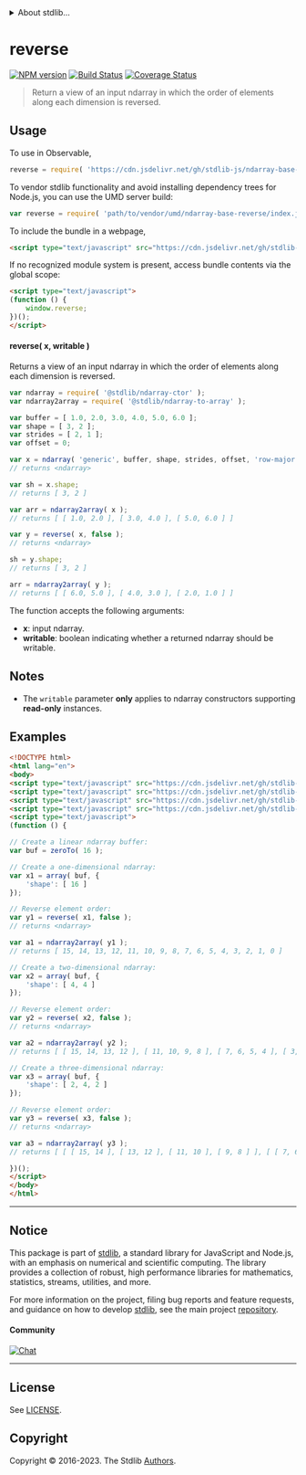 <!--

@license Apache-2.0

Copyright (c) 2023 The Stdlib Authors.

Licensed under the Apache License, Version 2.0 (the "License");
you may not use this file except in compliance with the License.
You may obtain a copy of the License at

   http://www.apache.org/licenses/LICENSE-2.0

Unless required by applicable law or agreed to in writing, software
distributed under the License is distributed on an "AS IS" BASIS,
WITHOUT WARRANTIES OR CONDITIONS OF ANY KIND, either express or implied.
See the License for the specific language governing permissions and
limitations under the License.

-->


<details>
  <summary>
    About stdlib...
  </summary>
  <p>We believe in a future in which the web is a preferred environment for numerical computation. To help realize this future, we've built stdlib. stdlib is a standard library, with an emphasis on numerical and scientific computation, written in JavaScript (and C) for execution in browsers and in Node.js.</p>
  <p>The library is fully decomposable, being architected in such a way that you can swap out and mix and match APIs and functionality to cater to your exact preferences and use cases.</p>
  <p>When you use stdlib, you can be absolutely certain that you are using the most thorough, rigorous, well-written, studied, documented, tested, measured, and high-quality code out there.</p>
  <p>To join us in bringing numerical computing to the web, get started by checking us out on <a href="https://github.com/stdlib-js/stdlib">GitHub</a>, and please consider <a href="https://opencollective.com/stdlib">financially supporting stdlib</a>. We greatly appreciate your continued support!</p>
</details>

# reverse

[![NPM version][npm-image]][npm-url] [![Build Status][test-image]][test-url] [![Coverage Status][coverage-image]][coverage-url] <!-- [![dependencies][dependencies-image]][dependencies-url] -->

> Return a view of an input ndarray in which the order of elements along each dimension is reversed.

<!-- Section to include introductory text. Make sure to keep an empty line after the intro `section` element and another before the `/section` close. -->

<section class="intro">

</section>

<!-- /.intro -->

<!-- Package usage documentation. -->



<section class="usage">

## Usage

To use in Observable,

```javascript
reverse = require( 'https://cdn.jsdelivr.net/gh/stdlib-js/ndarray-base-reverse@umd/browser.js' )
```

To vendor stdlib functionality and avoid installing dependency trees for Node.js, you can use the UMD server build:

```javascript
var reverse = require( 'path/to/vendor/umd/ndarray-base-reverse/index.js' )
```

To include the bundle in a webpage,

```html
<script type="text/javascript" src="https://cdn.jsdelivr.net/gh/stdlib-js/ndarray-base-reverse@umd/browser.js"></script>
```

If no recognized module system is present, access bundle contents via the global scope:

```html
<script type="text/javascript">
(function () {
    window.reverse;
})();
</script>
```

#### reverse( x, writable )

Returns a view of an input ndarray in which the order of elements along each dimension is reversed.

```javascript
var ndarray = require( '@stdlib/ndarray-ctor' );
var ndarray2array = require( '@stdlib/ndarray-to-array' );

var buffer = [ 1.0, 2.0, 3.0, 4.0, 5.0, 6.0 ];
var shape = [ 3, 2 ];
var strides = [ 2, 1 ];
var offset = 0;

var x = ndarray( 'generic', buffer, shape, strides, offset, 'row-major' );
// returns <ndarray>

var sh = x.shape;
// returns [ 3, 2 ]

var arr = ndarray2array( x );
// returns [ [ 1.0, 2.0 ], [ 3.0, 4.0 ], [ 5.0, 6.0 ] ]

var y = reverse( x, false );
// returns <ndarray>

sh = y.shape;
// returns [ 3, 2 ]

arr = ndarray2array( y );
// returns [ [ 6.0, 5.0 ], [ 4.0, 3.0 ], [ 2.0, 1.0 ] ]
```

The function accepts the following arguments:

-   **x**: input ndarray.
-   **writable**: boolean indicating whether a returned ndarray should be writable.

</section>

<!-- /.usage -->

<!-- Package usage notes. Make sure to keep an empty line after the `section` element and another before the `/section` close. -->

<section class="notes">

## Notes

-   The `writable` parameter **only** applies to ndarray constructors supporting **read-only** instances.

</section>

<!-- /.notes -->

<!-- Package usage examples. -->

<section class="examples">

## Examples

<!-- eslint no-undef: "error" -->

```html
<!DOCTYPE html>
<html lang="en">
<body>
<script type="text/javascript" src="https://cdn.jsdelivr.net/gh/stdlib-js/ndarray-array@umd/browser.js"></script>
<script type="text/javascript" src="https://cdn.jsdelivr.net/gh/stdlib-js/ndarray-to-array@umd/browser.js"></script>
<script type="text/javascript" src="https://cdn.jsdelivr.net/gh/stdlib-js/array-base-zero-to@umd/browser.js"></script>
<script type="text/javascript" src="https://cdn.jsdelivr.net/gh/stdlib-js/ndarray-base-reverse@umd/browser.js"></script>
<script type="text/javascript">
(function () {

// Create a linear ndarray buffer:
var buf = zeroTo( 16 );

// Create a one-dimensional ndarray:
var x1 = array( buf, {
    'shape': [ 16 ]
});

// Reverse element order:
var y1 = reverse( x1, false );
// returns <ndarray>

var a1 = ndarray2array( y1 );
// returns [ 15, 14, 13, 12, 11, 10, 9, 8, 7, 6, 5, 4, 3, 2, 1, 0 ]

// Create a two-dimensional ndarray:
var x2 = array( buf, {
    'shape': [ 4, 4 ]
});

// Reverse element order:
var y2 = reverse( x2, false );
// returns <ndarray>

var a2 = ndarray2array( y2 );
// returns [ [ 15, 14, 13, 12 ], [ 11, 10, 9, 8 ], [ 7, 6, 5, 4 ], [ 3, 2, 1, 0 ] ]

// Create a three-dimensional ndarray:
var x3 = array( buf, {
    'shape': [ 2, 4, 2 ]
});

// Reverse element order:
var y3 = reverse( x3, false );
// returns <ndarray>

var a3 = ndarray2array( y3 );
// returns [ [ [ 15, 14 ], [ 13, 12 ], [ 11, 10 ], [ 9, 8 ] ], [ [ 7, 6 ], [ 5, 4 ], [ 3, 2 ], [ 1, 0 ] ] ]

})();
</script>
</body>
</html>
```

</section>

<!-- /.examples -->

<!-- Section to include cited references. If references are included, add a horizontal rule *before* the section. Make sure to keep an empty line after the `section` element and another before the `/section` close. -->

<section class="references">

</section>

<!-- /.references -->

<!-- Section for related `stdlib` packages. Do not manually edit this section, as it is automatically populated. -->

<section class="related">

</section>

<!-- /.related -->

<!-- Section for all links. Make sure to keep an empty line after the `section` element and another before the `/section` close. -->


<section class="main-repo" >

* * *

## Notice

This package is part of [stdlib][stdlib], a standard library for JavaScript and Node.js, with an emphasis on numerical and scientific computing. The library provides a collection of robust, high performance libraries for mathematics, statistics, streams, utilities, and more.

For more information on the project, filing bug reports and feature requests, and guidance on how to develop [stdlib][stdlib], see the main project [repository][stdlib].

#### Community

[![Chat][chat-image]][chat-url]

---

## License

See [LICENSE][stdlib-license].


## Copyright

Copyright &copy; 2016-2023. The Stdlib [Authors][stdlib-authors].

</section>

<!-- /.stdlib -->

<!-- Section for all links. Make sure to keep an empty line after the `section` element and another before the `/section` close. -->

<section class="links">

[npm-image]: http://img.shields.io/npm/v/@stdlib/ndarray-base-reverse.svg
[npm-url]: https://npmjs.org/package/@stdlib/ndarray-base-reverse

[test-image]: https://github.com/stdlib-js/ndarray-base-reverse/actions/workflows/test.yml/badge.svg?branch=v0.1.0
[test-url]: https://github.com/stdlib-js/ndarray-base-reverse/actions/workflows/test.yml?query=branch:v0.1.0

[coverage-image]: https://img.shields.io/codecov/c/github/stdlib-js/ndarray-base-reverse/main.svg
[coverage-url]: https://codecov.io/github/stdlib-js/ndarray-base-reverse?branch=main

<!--

[dependencies-image]: https://img.shields.io/david/stdlib-js/ndarray-base-reverse.svg
[dependencies-url]: https://david-dm.org/stdlib-js/ndarray-base-reverse/main

-->

[chat-image]: https://img.shields.io/gitter/room/stdlib-js/stdlib.svg
[chat-url]: https://app.gitter.im/#/room/#stdlib-js_stdlib:gitter.im

[stdlib]: https://github.com/stdlib-js/stdlib

[stdlib-authors]: https://github.com/stdlib-js/stdlib/graphs/contributors

[umd]: https://github.com/umdjs/umd
[es-module]: https://developer.mozilla.org/en-US/docs/Web/JavaScript/Guide/Modules

[deno-url]: https://github.com/stdlib-js/ndarray-base-reverse/tree/deno
[umd-url]: https://github.com/stdlib-js/ndarray-base-reverse/tree/umd
[esm-url]: https://github.com/stdlib-js/ndarray-base-reverse/tree/esm
[branches-url]: https://github.com/stdlib-js/ndarray-base-reverse/blob/main/branches.md

[stdlib-license]: https://raw.githubusercontent.com/stdlib-js/ndarray-base-reverse/main/LICENSE

</section>

<!-- /.links -->
